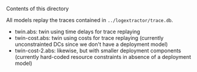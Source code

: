 Contents of this directory

All models replay the traces contained in `../logextractor/trace.db`.

- twin.abs: twin using time delays for trace replaying
- twin-cost.abs: twin using costs for trace replaying (currently
  unconstrainted DCs since we don't have a deployment model)
- twin-cost-2.abs: likewise, but with smaller deployment components
  (currently hard-coded resource constraints in absence of a
  deployment model)
